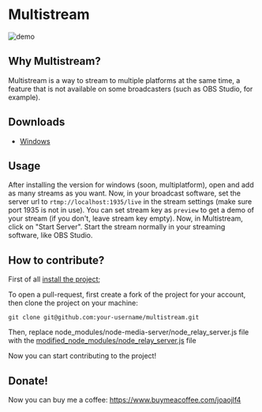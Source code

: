 ﻿# Multistream 

![demo](https://i.imgur.com/KmE6eqp.gif)

## Why Multistream?
Multistream is a way to stream to multiple platforms at the same time, a feature that is not available on some broadcasters (such as OBS Studio, for example).

## Downloads 

 - [Windows](https://github.com/joaojlf4/multistream/blob/master/windowsRealease/Multistream%200.2.2%20ia32.msi?raw=true)

## Usage
After installing the version for windows (soon, multiplatform), open and add as many streams as you want. Now, in your broadcast software, set the server url to `rtmp://localhost:1935/live` in the stream settings (make sure port 1935 is not in use). You can set stream key as `preview` to get a demo of your stream (if you don't, leave stream key empty). Now, in Multistream, click on "Start Server". Start the stream normally in your streaming software, like OBS Studio.

## How to contribute?

First of all [install the project](https://github.com/joaojlf4/multistream#downloads);

To open a pull-request, first create a fork of the project for your account, then clone the project on your machine:

`git clone git@github.com:your-username/multistream.git`

Then, replace node_modules/node-media-server/node_relay_server.js file with the [modified_node_modules/node_relay_server.js](https://github.com/joaojlf4/multistream/blob/master/modified_node_modules/node_relay_server.js) file

Now you can start contributing to the project!

## Donate!
Now you can buy me a coffee: https://www.buymeacoffee.com/joaojlf4